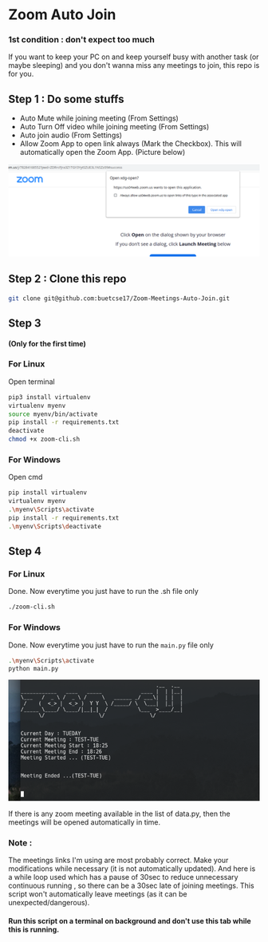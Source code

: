 # Zoom Auto Join
### 1st condition : don't expect too much


If you want to keep your PC on and keep yourself busy with another task (or maybe sleeping) and you don't wanna miss any meetings to join, this repo is for you.

## Step 1 : Do some stuffs
* Auto Mute while joining meeting (From Settings)
* Auto Turn Off video while joining meeting (From Settings)
* Auto join audio (From Settings)
* Allow Zoom App to open link always (Mark the Checkbox). This will automatically open the Zoom App. (Picture below)

<img src="assets/allow-zoom-app.png" alt="Zoom Image"/>

## Step 2 : Clone this repo
```sh
git clone git@github.com:buetcse17/Zoom-Meetings-Auto-Join.git
```

## Step 3
#### (Only for the first time) 
### For Linux 

Open terminal
```sh
pip3 install virtualenv
virtualenv myenv
source myenv/bin/activate
pip install -r requirements.txt
deactivate
chmod +x zoom-cli.sh
```
### For Windows
Open cmd
```sh
pip install virtualenv
virtualenv myenv
.\myenv\Scripts\activate
pip install -r requirements.txt
.\myenv\Scripts\deactivate
```

## Step 4
### For Linux 
Done. Now everytime you just have to run the .sh file only
```sh
./zoom-cli.sh
```
### For Windows
Done. Now everytime you just have to run the `main.py` file only
```sh
.\myenv\Scripts\activate
python main.py
```
<img src="assets/zoom-cli-terminal.png" alt="Zoom Image"/>


If there is any zoom meeting available in the list of data.py, then the meetings will be opened automatically in time.
### Note :
The meetings links I'm using are most probably correct. Make your modifications while necessary (it is not automatically updated). And here is a while loop used which has a pause of 30sec to reduce unnecessary continuous running , so there can be a 30sec late of joining meetings.
This script won't automatically leave meetings (as it can be unexpected/dangerous).

#### Run this script on a terminal on background and don't use this tab while this is running. 

